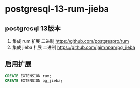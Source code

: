 # postgresql-13-rum-jieba

## postgresql 13版本
1. 集成 rum 扩展 二进制 https://github.com/postgrespro/rum
2. 集成 jieba 扩展 二进制 https://github.com/jaiminpan/pg_jieba


## 启用扩展

```sql
CREATE EXTENSION rum;
CREATE EXTENSION pg_jieba;
```
